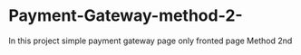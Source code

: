 # Payment-Gateway-method-2-
In this project simple payment gateway page only fronted page  Method 2nd
